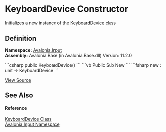 # KeyboardDevice Constructor


Initializes a new instance of the <a href="T_Avalonia_Input_KeyboardDevice">KeyboardDevice</a> class



## Definition
**Namespace:** <a href="N_Avalonia_Input">Avalonia.Input</a>  
**Assembly:** Avalonia.Base (in Avalonia.Base.dll) Version: 11.2.0

<Tabs groupId="api-code-preview">
<TabItem value="csharp" label="C#">
```csharp
public KeyboardDevice()
```
</TabItem>
<TabItem value="vb" label="VB">
```vb
Public Sub New
```
</TabItem>
<TabItem value="fsharp" label="F#">
```fsharp
new : unit -> KeyboardDevice
```
</TabItem>
</Tabs>



<a href="https://github.com/AvaloniaUI/Avalonia/tree/master/src/Avalonia.Base/Input/KeyboardDevice.cs#L26" title="View the source code">View Source</a>



## See Also


#### Reference
<a href="T_Avalonia_Input_KeyboardDevice">KeyboardDevice Class</a>  
<a href="N_Avalonia_Input">Avalonia.Input Namespace</a>  
